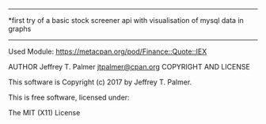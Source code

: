 _____________________________________________________________________________________

*first try of a basic stock screener api with visualisation of mysql data in graphs
_____________________________________________________________________________________
Used Module: https://metacpan.org/pod/Finance::Quote::IEX

AUTHOR
Jeffrey T. Palmer <jtpalmer@cpan.org>
COPYRIGHT AND LICENSE

This software is Copyright (c) 2017 by Jeffrey T. Palmer.

This is free software, licensed under:

The MIT (X11) License


